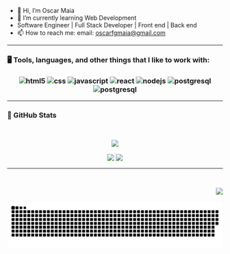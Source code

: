 - 👋 Hi, I’m Oscar Maia
- 🌱 I’m currently learning Web Development
- Software Engineer | Full Stack Developer | Front end | Back end
- 📫 How to reach me: email: oscarfgmaia@gmail.com

<hr/>
<h3>🖥️ Tools, languages, and other things that I like to work with:<h3/>
<div align=center>
 <img alt="html5" src="https://img.shields.io/badge/HTML5-E34F26?style=for-the-badge&logo=html5&logoColor=white">
 <img alt="css" src="https://img.shields.io/badge/CSS3-1572B6?style=for-the-badge&logo=css3&logoColor=white">
 <img alt="javascript" src="https://img.shields.io/badge/JavaScript-F7DF1E?style=for-the-badge&logo=javascript&logoColor=black">
 <img alt="react" src="https://img.shields.io/badge/React-20232A?style=for-the-badge&logo=react&logoColor=61DAFB">
 <img alt="nodejs" src="https://img.shields.io/badge/Node.js-43853D?style=for-the-badge&logo=node.js&logoColor=white">
 <img alt="postgresql" src="https://img.shields.io/badge/PostgreSQL-316192?style=for-the-badge&logo=postgresql&logoColor=white">
 <img alt="postgresql" src="https://img.shields.io/badge/MongoDB-4EA94B?style=for-the-badge&logo=mongodb&logoColor=white">
</div>
<hr/>
  
<h3>📖 GitHub Stats</h3>

  <br/>
    <p align="center">
        <img height="137px" src="https://github-readme-streak-stats.herokuapp.com/?user=oscarfgmaia&hide_border=true&theme=nightowl" />
    </p>
    <p align="center">
        <img height="137px" src="https://github-readme-stats.vercel.app/api?username=oscarfgmaia&hide_title=true&hide_border=true&show_icons=true&include_all_commits=true&count_private=true&line_height=21&theme=nightowl" /> <img height="137px" src="https://github-readme-stats.vercel.app/api/top-langs/?username=oscarfgmaia&hide=html&hide_title=true&hide_border=true&layout=compact&langs_count=8&theme=nightowl" />
    </p>

<hr/>
<br/>

<p align="right">
<img src="https://komarev.com/ghpvc/?username=oscarfgmaia&style=plastic&label=Views"/>
</p>

 ![Snake animation](https://github.com/oscarfgmaia/oscarfgmaia/blob/output/github-contribution-grid-snake.svg)
